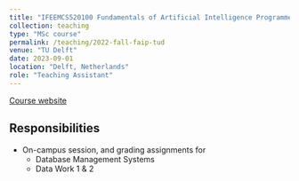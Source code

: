 ```yaml
---
title: "IFEEMCS520100 Fundamentals of Artificial Intelligence Programme"
collection: teaching
type: "MSc course"
permalink: /teaching/2022-fall-faip-tud
venue: "TU Delft"
date: 2023-09-01
location: "Delft, Netherlands"
role: "Teaching Assistant"
---
```


[Course website](https://studiegids.tudelft.nl/a101_displayCourse.do?course_id=67107)

Responsibilities
------
- On-campus session, and grading assignments for
  - Database Management Systems
  - Data Work 1 & 2